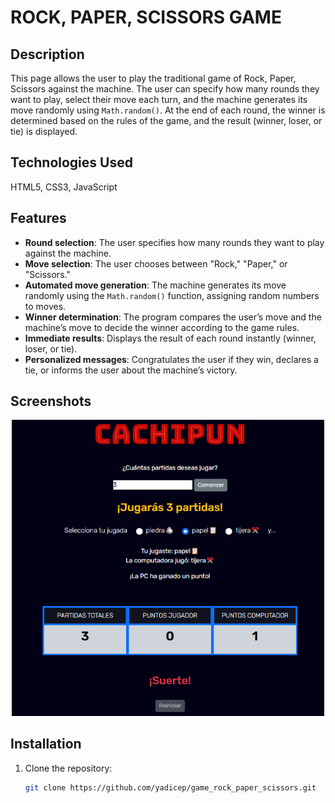 # **ROCK, PAPER, SCISSORS GAME**

## **Description**
This page allows the user to play the traditional game of Rock, Paper, Scissors against the machine. The user can specify how many rounds they want to play, select their move each turn, and the machine generates its move randomly using `Math.random()`. At the end of each round, the winner is determined based on the rules of the game, and the result (winner, loser, or tie) is displayed.

## **Technologies Used**
HTML5, CSS3, JavaScript

## **Features**
- **Round selection**: The user specifies how many rounds they want to play against the machine.
- **Move selection**: The user chooses between "Rock," "Paper," or "Scissors."
- **Automated move generation**: The machine generates its move randomly using the `Math.random()` function, assigning random numbers to moves.
- **Winner determination**: The program compares the user’s move and the machine’s move to decide the winner according to the game rules.
- **Immediate results**: Displays the result of each round instantly (winner, loser, or tie).
- **Personalized messages**: Congratulates the user if they win, declares a tie, or informs the user about the machine’s victory.

## **Screenshots**
<p align="center">
  <img src="assets/img/capture.png" alt="Preview of the main page" width="500px">
</p>

## **Installation**
1. Clone the repository:
   ```bash
   git clone https://github.com/yadicep/game_rock_paper_scissors.git
